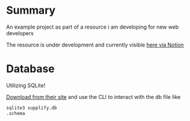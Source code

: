 # Summary

An example project as part of a resource i am developing for new web developers

The resource is under development and currently visible [here via Notion](https://ethancloin.notion.site/My-Example-Supplify-b599e8a14c39452f81bb0c28395ac309?pvs=4)

# Database
Utilizing SQLite!

[Download from their site](https://sqlite.org/download.html) and use the CLI to interact with the db file like 

```bash
sqlite3 supplify.db
.schema
```
